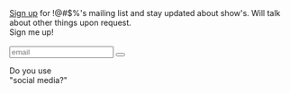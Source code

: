 <div id="stars">
	<div class="star"></div>
	<div class="star"></div>
	<div class="star"></div>
	<div class="star"></div>
	<div class="star"></div>
	<div class="star"></div>
	<div class="star"></div>
	<div class="star"></div>
	<div class="star"></div>
	<div class="star"></div>
	<div class="star"></div>
	<div class="star"></div>
	<div class="star"></div>
	<div class="star"></div>
	<div class="star"></div>
	<div class="star"></div>
	<div class="star"></div>
	<div class="star"></div>
	<div class="star"></div>
	<div class="star"></div>
</div>

<div id="signup" onclick="$(this).prev().addClass('fallen')"><a href="#" onclick="event.preventDefault();$(this).next().toggleClass('active');">Sign up</a> for !@#$%'s mailing list and stay updated about show's. Will talk about other things upon request.
	<div id="signup-popup" class="popup">
		<div class="top">
			<div class="close" onclick="$('#signup-popup.active').removeClass('active')"></div>
		</div>
		Sign me up!<br><br>
		<form id="contact-form"
			  class="contact-form"
			  action="https://formspree.io/f/xqkgpllv"
			  method="POST">
			<input type="email" name="email" class="input" placeholder="email" onfocus="this.placeholder = ''" onblur="this.placeholder = 'email'">
		    <input type="hidden" name="message" value="sign me up for emails">
		    <button type="submit" class="contact-form-button btn" value="-_-"></button>
		    <p class="contact-form-status"></p>
		</form>
	</div>
</div>

<p>Do you use<br>"social media?"</p>
<div data-aos="fade-up" data-aos-anchor="#contact" class="socials">
  <a class="fab fa-facebook-f" href="https://www.facebook.com/generalexpletive"></a>
  <a class="fab fa-instagram" href="https://www.instagram.com/____expletive/"></a>
  <a class="fab fa-soundcloud" href="https://soundcloud.com/generalexpletive"></a>
</div>